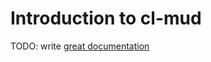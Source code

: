 # Introduction to cl-mud

TODO: write [great documentation](http://jacobian.org/writing/great-documentation/what-to-write/)
